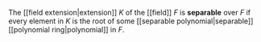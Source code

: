 The [[field extension|extension]] $K$ of the [[field]] $F$ is **separable** over $F$ if every element in $K$ is the root of some [[separable polynomial|separable]] [[polynomial ring|polynomial]] in $F$. 